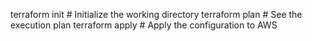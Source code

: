 terraform init     # Initialize the working directory
terraform plan     # See the execution plan
terraform apply    # Apply the configuration to AWS
